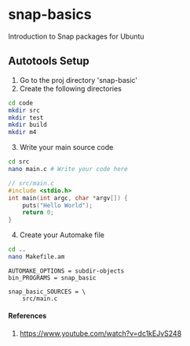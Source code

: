 # snap-basics
Introduction to Snap packages for Ubuntu

## Autotools Setup
1. Go to the proj directory 'snap-basic'
2. Create the following directories

```bash
cd code
mkdir src
mkdir test
mkdir build
mkdir m4
```

3. Write your main source code
```bash
cd src
nano main.c # Write your code here
```

```c
// src/main.c
#include <stdio.h>
int main(int argc, char *argv[]) {
    puts("Hello World");
    return 0;
}
```

4. Create your Automake file

```bash
cd ..
nano Makefile.am
```

```am
AUTOMAKE_OPTIONS = subdir-objects
bin_PROGRAMS = snap_basic

snap_basic_SOURCES = \
	src/main.c
```

#### References
1. https://www.youtube.com/watch?v=dc1kEJvS248